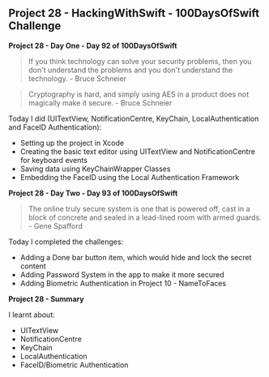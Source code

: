 ## Project 28 - HackingWithSwift - 100DaysOfSwift Challenge

**Project 28 - Day One - Day 92 of 100DaysOfSwift**

> If you think technology can solve your security problems, then you don't understand the problems and you don't understand the technology. - Bruce Schneier

> Cryptography is hard, and simply using AES in a product does not magically make it secure. - Bruce Schneier

Today I did (UITextView, NotificationCentre, KeyChain, LocalAuthentication and FaceID Authentication):

- Setting up the project in Xcode
- Creating the basic text editor using UITextView and NotificationCentre for keyboard events
- Saving data using KeyChainWrapper Classes
- Embedding the FaceID using the Local Authentication Framework

**Project 28 - Day Two - Day 93 of 100DaysOfSwift**

> The online truly secure system is one that is powered off, cast in a block of concrete and sealed in a lead-lined room with armed guards. - Gene Spafford

Today I completed the challenges:

- Adding a Done bar button item, which would hide and lock the secret content
- Adding Password System in the app to make it more secured
- Adding Biometric Authentication in Project 10 - NameToFaces

**Project 28 - Summary**

I learnt about:

- UITextView
- NotificationCentre
- KeyChain
- LocalAuthentication
- FaceID/Biometric Authentication
